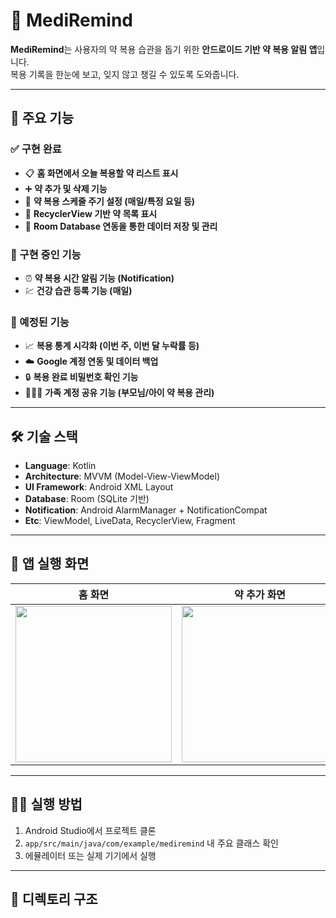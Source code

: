 # 💊 MediRemind

**MediRemind**는 사용자의 약 복용 습관을 돕기 위한 **안드로이드 기반 약 복용 알림 앱**입니다.  
복용 기록을 한눈에 보고, 잊지 않고 챙길 수 있도록 도와줍니다.

---

## 🧩 주요 기능

### ✅ 구현 완료
- 📋 **홈 화면에서 오늘 복용할 약 리스트 표시**
- ➕ **약 추가 및 삭제 기능**
- 📅 **약 복용 스케줄 주기 설정 (매일/특정 요일 등)**
- 🔁 **RecyclerView 기반 약 목록 표시**
- 💾 **Room Database 연동을 통한 데이터 저장 및 관리**

### 🚩 구현 중인 기능
- ⏰ **약 복용 시간 알림 기능 (Notification)**
- 💹 **건강 습관 등록 기능 (매일)** 

### 🚧 예정된 기능
- 📈 **복용 통계 시각화 (이번 주, 이번 달 누락률 등)**
- ☁️ **Google 계정 연동 및 데이터 백업**
- 🔒 **복용 완료 비밀번호 확인 기능**
- 👨‍👩‍👧 **가족 계정 공유 기능 (부모님/아이 약 복용 관리)**

---

## 🛠️ 기술 스택

- **Language**: Kotlin  
- **Architecture**: MVVM (Model-View-ViewModel)  
- **UI Framework**: Android XML Layout  
- **Database**: Room (SQLite 기반)  
- **Notification**: Android AlarmManager + NotificationCompat  
- **Etc**: ViewModel, LiveData, RecyclerView, Fragment

---

## 📱 앱 실행 화면

| 홈 화면 | 약 추가 화면 | 알림 예시 |
|---------|---------------|-----------|
| <img src="https://github.com/user-attachments/assets/fe6d4fa5-e0e5-489d-8715-084e1bdaf89a" width="250"/> | <img src="https://github.com/user-attachments/assets/d889c8b9-429e-44d5-8eb1-722acd8bd715" width="250"/> | <img src="https://github.com/user-attachments/assets/43c2e386-8c96-4dd4-aead-c3125b9f67fa" width="250"/> |


---

## 🏃‍♂️ 실행 방법

1. Android Studio에서 프로젝트 클론
2. `app/src/main/java/com/example/mediremind` 내 주요 클래스 확인
3. 에뮬레이터 또는 실제 기기에서 실행

---

## 📂 디렉토리 구조

